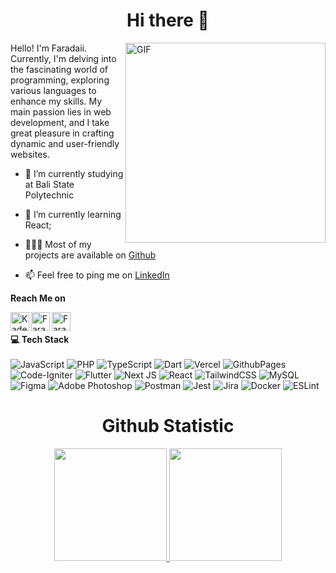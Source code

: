 <h1 align="center">Hi there 👋</h1>

<img align="right" alt="GIF" src="https://github.com/Faradaii/Faradaii/assets/114233356/cb15e435-1430-491e-8a5c-45a516e473b2" width="320px"/>


Hello! I'm Faradaii. Currently, I'm delving into the fascinating world of programming, exploring various languages to enhance my skills. My main passion lies in web development, and I take great pleasure in crafting dynamic and user-friendly websites.

- 🔭   I’m currently studying at Bali State Polytechnic
- 🌱   I’m currently learning React;

- 👨🏻‍💻   Most of my projects are available on <a href="https://github.com/faradaii">Github</a>
- 📫   Feel free to ping me on <a href="https://linkedin.com/in/kadek-faraday" target="_blank"> LinkedIn </a>

**Reach Me on**

<a href="https://linkedin.com/in/kadek-faraday" target="_blank"><img align="left" alt="Kadek Faraday | LinkedIn" width="30px" src="https://github.com/Faradaii/Faradaii/assets/114233356/193db9fe-0f22-4b42-8fc2-6ba31ef0dd59" /> </a>
<a href="https://dribbble.com/par_d" target="_blank"><img align="left" alt="Faradaii | Dribbble" width="30px" src="https://github.com/Faradaii/Faradaii/assets/114233356/a050ad64-2558-43f4-8bfc-0d606285b0ce" /> </a>
<a href="https://instagram.com/k.tfrdy" target="_blank"><img align="left" alt="Faradaii | Dribbble" width="30px" src="https://github.com/Faradaii/Faradaii/assets/114233356/ac409bbf-7ae5-479b-9634-c570f5107c6d" /></a>
<br />
<br />
**💻 Tech Stack**
<br />
<br />
![JavaScript](https://img.shields.io/badge/javascript-%23323330.svg?style=for-the-badge&logo=javascript&logoColor=%23F7DF1E) ![PHP](https://img.shields.io/badge/php-%23777BB4.svg?style=for-the-badge&logo=php&logoColor=white) ![TypeScript](https://img.shields.io/badge/typescript-%23007ACC.svg?style=for-the-badge&logo=typescript&logoColor=white) ![Dart](https://img.shields.io/badge/dart-%230175C2.svg?style=for-the-badge&logo=dart&logoColor=white) ![Vercel](https://img.shields.io/badge/vercel-%23000000.svg?style=for-the-badge&logo=vercel&logoColor=white) ![GithubPages](https://img.shields.io/badge/github%20pages-121013?style=for-the-badge&logo=github&logoColor=white) ![Code-Igniter](https://img.shields.io/badge/CodeIgniter-%23EF4223.svg?style=for-the-badge&logo=codeIgniter&logoColor=white) ![Flutter](https://img.shields.io/badge/Flutter-%2302569B.svg?style=for-the-badge&logo=Flutter&logoColor=white) ![Next JS](https://img.shields.io/badge/Next-black?style=for-the-badge&logo=next.js&logoColor=white) ![React](https://img.shields.io/badge/react-%2320232a.svg?style=for-the-badge&logo=react&logoColor=%2361DAFB) ![TailwindCSS](https://img.shields.io/badge/tailwindcss-%2338B2AC.svg?style=for-the-badge&logo=tailwind-css&logoColor=white) ![MySQL](https://img.shields.io/badge/mysql-%2300000f.svg?style=for-the-badge&logo=mysql&logoColor=white) ![Figma](https://img.shields.io/badge/figma-%23F24E1E.svg?style=for-the-badge&logo=figma&logoColor=white) ![Adobe Photoshop](https://img.shields.io/badge/adobe%20photoshop-%2331A8FF.svg?style=for-the-badge&logo=adobe%20photoshop&logoColor=white) ![Postman](https://img.shields.io/badge/Postman-FF6C37?style=for-the-badge&logo=postman&logoColor=white) ![Jest](https://img.shields.io/badge/-jest-%23C21325?style=for-the-badge&logo=jest&logoColor=white) ![Jira](https://img.shields.io/badge/jira-%230A0FFF.svg?style=for-the-badge&logo=jira&logoColor=white) ![Docker](https://img.shields.io/badge/docker-%230db7ed.svg?style=for-the-badge&logo=docker&logoColor=white) ![ESLint](https://img.shields.io/badge/ESLint-4B3263?style=for-the-badge&logo=eslint&logoColor=white)
<br/>
<h1 align="center">Github Statistic</h1>
<p align="center">
<a href="https://github.com/Faradaii">
   <img height="180em" src="https://github-readme-streak-stats.herokuapp.com/?user=Faradaii&theme=highcontrast&hide_border=false)"/>
   <img height="180em" src="https://github-readme-stats.vercel.app/api/top-langs/?username=Faradaii&layout=compact&theme=highcontrast"/>
   
</a>
</p>


